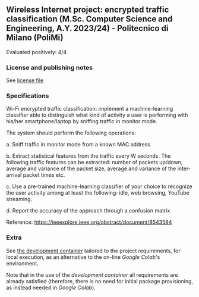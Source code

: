 ## Wireless Internet project: encrypted traffic classification (M.Sc. Computer Science and Engineering, A.Y. 2023/24) - Politecnico di Milano (PoliMi)

Evaluated positively: 4/4

### License and publishing notes

See [license file](LICENSE)

### Specifications

Wi-Fi encrypted traffic classification: implement a machine-learning classifier able to distinguish what kind of activity a user is performing with his/her smartphone/laptop by sniffing traffic in monitor mode.

The system should perform the following operations:

a. Sniff traffic in monitor mode from a known MAC address

b. Extract statistical features from the traffic every W seconds. The following traffic features can be extracted: number of packets up/down, average and variance of the packet size, average and variance of the inter-arrival packet times etc.

c. Use a pre-trained machine-learning classifier of your choice to recognize the user activity among at least the following: idle, web browsing, YouTube streaming.

d. Report the accuracy of the approach through a confusion matrix

Reference: https://ieeexplore.ieee.org/abstract/document/8543584

### Extra

See [the development container](.devcontainer) tailored to the project requirements, for local execution, as an alternative to the on-line _Google Colab_'s environment.

Note that in the use of the _development container_ all requirements are already satisfied (therefore, there is no need for initial package provisioning, as instead needed in _Google Colab_).